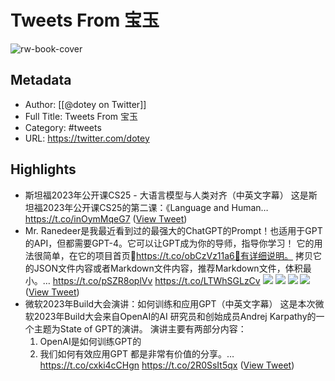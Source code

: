 # Tweets From 宝玉

![rw-book-cover](https://pbs.twimg.com/profile_images/561086911561736192/6_g58vEs.jpeg)

## Metadata
- Author: [[@dotey on Twitter]]
- Full Title: Tweets From 宝玉
- Category: #tweets
- URL: https://twitter.com/dotey

## Highlights
- 斯坦福2023年公开课CS25 - 大语言模型与人类对齐（中英文字幕）
  这是斯坦福2023年公开课CS25的第二课：《Language and Human… https://t.co/inOymMqeG7 ([View Tweet](https://twitter.com/dotey/status/1660812343666679815))
- Mr. Ranedeer是我最近看到过的最强大的ChatGPT的Prompt！也适用于GPT的API，但都需要GPT-4。它可以让GPT成为你的导师，指导你学习！
  它的用法很简单，在它的项目首页🔗https://t.co/obCzVz11a6🔗有详细说明。
  拷贝它的JSON文件内容或者Markdown文件内容，推荐Markdown文件，体积最小。… https://t.co/pSZR8oplVv https://t.co/LTWhSGLzCv
  ![](https://pbs.twimg.com/media/Fw8EFE8XsAEC3c2.jpg)
  ![](https://pbs.twimg.com/media/Fw8EG2NWIAEk172.jpg)
  ![](https://pbs.twimg.com/media/Fw8EIbQXwAAotE6.jpg)
  ![](https://pbs.twimg.com/media/Fw8EJl3XwAEn4sk.jpg) ([View Tweet](https://twitter.com/dotey/status/1661551503004368896))
- 微软2023年Build大会演讲：如何训练和应用GPT（中英文字幕）
  这是本次微软2023年Build大会来自OpenAI的AI 研究员和创始成员Andrej Karpathy的一个主题为State of GPT的演讲。
  演讲主要有两部分内容：
  1. OpenAI是如何训练GPT的
  2. 我们如何有效应用GPT
  都是非常有价值的分享。… https://t.co/cxki4cCHgn https://t.co/2R0SsIt5qx ([View Tweet](https://twitter.com/dotey/status/1662603594799935489))
